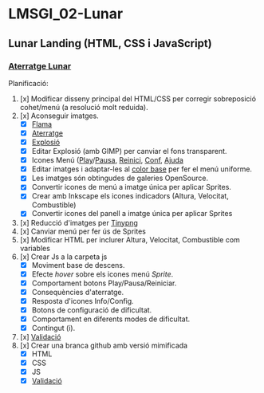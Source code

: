 # LMSGI_02-Lunar
## Lunar Landing (HTML, CSS i JavaScript)

### [Aterratge Lunar](https://rawgit.com/2aven/LMSGI_02-LunarLander/master/index.html)

Planificació:
1. [x] Modificar disseny principal del HTML/CSS per corregir sobreposició cohet/menú (a resolució molt reduida).
1. [x] Aconseguir imatges.
    - [x] [Flama](https://openclipart.org/detail/261323/cartoon-moon-rocket-remix-2)
    - [x] [Aterratge](https://openclipart.org/detail/289333/rocked)
    - [x] [Explosió](https://media.giphy.com/media/DfcITaMJWgJjO/giphy.gif)
    - [x] Editar Explosió (amb GIMP) per canviar el fons transparent.
    - [x] Icones Menú ([Play](https://openclipart.org/detail/243606/coloured-play)/[Pausa](https://openclipart.org/detail/198262/mono-player-pause), [Reinici](https://openclipart.org/detail/243600/redo-refresh), [Conf](https://openclipart.org/detail/176293/meshed-gears), [Ajuda](https://openclipart.org/detail/274087/info-icon)
    - [x] Editar imatges i adaptar-les al [color base](https://openclipart.org/detail/243598/coloured-stop-icon) per fer el menú uniforme.
    - [x] Les imatges són obtingudes de galeries OpenSource.
    - [x] Convertir icones de menú a imatge única per aplicar Sprites.
    - [x] Crear amb Inkscape els icones indicadors (Altura, Velocitat, Combustible)
    - [x] Convertir icones del panell a imatge única per aplicar Sprites
1. [x] Reducció d'imatges per [Tinypng](https://tinypng.com/)
1. [x] Canviar menú per fer ús de Sprites
1. [x] Modificar HTML per inclurer Altura, Velocitat, Combustible com variables
1. [x] Crear Js a la carpeta js
    - [x] Moviment base de descens.
    - [x] Efecte *hover* sobre els icones menú *Sprite*.
    - [x] Comportament botons Play/Pausa/Reiniciar.
    - [x] Consequències d'aterratge.
    - [x] Resposta d'icones Info/Config.
    - [x] Botons de configuració de dificultat.
    - [x] Comportament en diferents modes de dificultat.
    - [x] Contingut (i).
1. [x] [Validació][Validator]
1. [x] Crear una branca github amb versió mimificada
    - [x] HTML
    - [x] CSS
    - [x] JS
    - [x] [Validació][Validator]

[Validator]: https://validator.w3.org/
